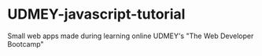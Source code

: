 # UDMEY-javascript-tutorial
Small web apps made during learning online UDMEY's "The Web Developer Bootcamp"
